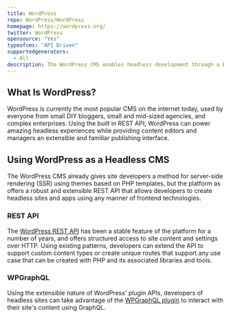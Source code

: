 ```yaml
---
title: WordPress
repo: WordPress/WordPress
homepage: https://wordpress.org/
twitter: WordPress
opensource: "Yes"
typeofcms: "API Driven"
supportedgenerators:
  - All
description: The WordPress CMS enables headless development through a built-in REST API and offers extensions to enable methods like GraphQL via a rich plugin ecosystem 
---
```

## What Is WordPress?

WordPress is currently the most popular CMS on the internet today, used by everyone from small DIY bloggers, small and mid-sized agencies, and complex enterprises. Using the built in REST API, WordPress can power amazing headless experiences while providing content editors and managers an extensible and familiar publishing interface. 

## Using WordPress as a Headless CMS

The WordPress CMS already gives site developers a method for server-side rendering (SSR) using themes based on PHP templates, but the platform as offers a robust and extensible REST API that allows developers to create headless sites and apps using any manner of frontend technologies. 

### REST API

The [WordPress REST API](https://developer.wordpress.org/rest-api/) has been a stable feature of the platform for a number of years, and offers structured access to site content and settings over HTTP. Using existing patterns, developers can extend the API to support custom content types or create unique routes that support any use case that can be created with PHP and its associated libraries and tools. 

### WPGraphQL

Using the extensible nature of WordPress' plugin APIs, developers of headless sites can take advantage of the [WPGraphQL plugin](https://www.wpgraphql.com/) to interact with their site's content using GraphQL. 
